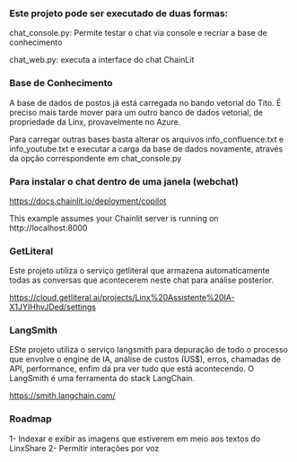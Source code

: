### Este projeto pode ser executado de duas formas:

chat_console.py: Permite testar o chat via console e recriar a base de conhecimento

chat_web.py: executa a interface do chat ChainLit

### Base de Conhecimento

A base de dados de postos já está carregada no bando vetorial do Tito. É preciso mais tarde mover para um outro banco de dados vetorial, de propriedade da Linx, provavelmente no Azure.

Para carregar outras bases basta alterar os arquivos info_confluence.txt e info_youtube.txt e executar a carga da base de dados novamente, através da opção correspondente em chat_console.py

### Para instalar o chat dentro de uma janela (webchat)

https://docs.chainlit.io/deployment/copilot

This example assumes your Chainlit server is running on http://localhost:8000

<head>
  <meta charset="utf-8" />
</head>
<body>
  <!-- ... -->
  <script src="http://localhost:8000/copilot/index.js"></script>
  <script>
    window.mountChainlitWidget({
      chainlitServer: "http://localhost:8000",
    });
  </script>
</body>


### GetLiteral

Este projeto utiliza o serviço getliteral que armazena automaticamente todas as conversas que acontecerem neste chat para análise posterior.

https://cloud.getliteral.ai/projects/Linx%20Assistente%20IA-X1JYIHhvJDed/settings


### LangSmith

ESte projeto utiliza o serviço langsmith para depuração de todo o processo que envolve o engine de IA, análise de custos (US$), erros, chamadas de API, performance, enfim dá pra ver tudo que está acontecendo. O LangSmith é uma ferramenta do stack LangChain.

https://smith.langchain.com/


### Roadmap

1- Indexar e exibir as imagens que estiverem em meio aos textos do LinxShare
2- Permitir interações por voz
